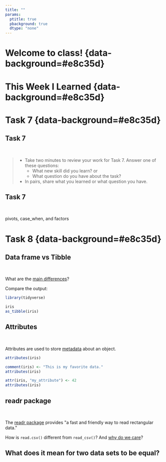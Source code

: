 ```yaml
---
title: ""
params:
  ptitle: true
  pbackground: true
  dtype: "none"
---
```


# Welcome to class! {data-background=#e8c35d}

# This Week I Learned {data-background=#e8c35d}

# Task 7 {data-background=#e8c35d}

## Task 7

<br>

> - Take two minutes to review your work for Task 7. Answer one of these questions:
>   - What new skill did you learn? or
>   - What question do you have about the task?
> - In pairs, share what you learned or what question you have.

## Task 7

<br>

pivots, case_when, and factors

# Task 8 {data-background=#e8c35d}

## Data frame vs Tibble

<br>

What are the [main differences](https://r4ds.had.co.nz/tibbles.html#tibbles)?

Compare the output:

```r
library(tidyverse)

iris
as_tibble(iris)
```

## Attributes

<br>

Attributes are used to store [metadata](https://www.google.com/search?q=metadata&rlz=1C1GCEJ_enUS882US882&oq=metadata&aqs=chrome.0.0i67i131i433j0i67l4j69i60l3.694j0j7&sourceid=chrome&ie=UTF-8) about an object.

```r
attributes(iris)

comment(iris) <- "This is my favorite data."
attributes(iris)

attr(iris, "my_attribute") <- 42
attributes(iris)
```

## readr package

<br>

The [readr package](https://readr.tidyverse.org/) provides "a fast and friendly way to read rectangular data."

How is `read.csv()` different from `read_csv()`? And [why do we care](https://r4ds.had.co.nz/data-import.html#compared-to-base-r)?

## What does it mean for two data sets to be equal?

<!-----------
## regular expressions

A **regular expression** is a sequence of characters that define a search pattern.

Usually such patterns are used by string-searching algorithms for "find" or "find and replace" operations on strings, or for input validation.

[regex101.com](https://regex101.com/)
------------->
